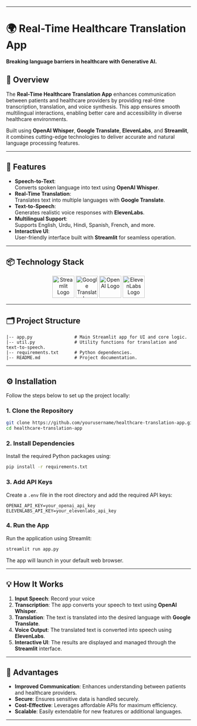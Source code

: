 
---

# 🌍 Real-Time Healthcare Translation App  

**Breaking language barriers in healthcare with Generative AI.**  


## 📖 Overview  

The **Real-Time Healthcare Translation App** enhances communication between patients and healthcare providers by providing real-time transcription, translation, and voice synthesis. This app ensures smooth multilingual interactions, enabling better care and accessibility in diverse healthcare environments.  

Built using **OpenAI Whisper**, **Google Translate**, **ElevenLabs**, and **Streamlit**, it combines cutting-edge technologies to deliver accurate and natural language processing features.  

---

## 🚀 Features  

- **Speech-to-Text**:  
  Converts spoken language into text using **OpenAI Whisper**.  
- **Real-Time Translation**:  
  Translates text into multiple languages with **Google Translate**.  
- **Text-to-Speech**:  
  Generates realistic voice responses with **ElevenLabs**.  
- **Multilingual Support**:  
  Supports English, Urdu, Hindi, Spanish, French, and more.  
- **Interactive UI**:  
  User-friendly interface built with **Streamlit** for seamless operation.  

---

## 📦 Technology Stack  

<div align="center">
  <img src="https://streamlit.io/images/brand/streamlit-mark-color.svg" alt="Streamlit Logo" height="60" />
  <img src="https://upload.wikimedia.org/wikipedia/commons/d/d4/Google_Translate_logo.png" alt="Google Translate Logo" height="60" />
  <img src="https://upload.wikimedia.org/wikipedia/commons/a/a0/OpenAI_Logo.svg" alt="OpenAI Logo" height="60" />
  <img src="https://github.com/elevenlabs/elevenlabs-python/raw/main/logo.png" alt="ElevenLabs Logo" height="60" />
</div>  

---

## 🗂️ Project Structure  

```plaintext
|-- app.py                # Main Streamlit app for UI and core logic.
|-- util.py               # Utility functions for translation and text-to-speech.
|-- requirements.txt      # Python dependencies.
|-- README.md             # Project documentation.
```

---

## ⚙️ Installation  

Follow the steps below to set up the project locally:  

### 1. Clone the Repository  

```bash
git clone https://github.com/yourusername/healthcare-translation-app.git
cd healthcare-translation-app
```  

### 2. Install Dependencies  

Install the required Python packages using:  

```bash
pip install -r requirements.txt
```  

### 3. Add API Keys  

Create a `.env` file in the root directory and add the required API keys:  

```plaintext
OPENAI_API_KEY=your_openai_api_key
ELEVENLABS_API_KEY=your_elevenlabs_api_key
```  

### 4. Run the App  

Run the application using Streamlit:  

```bash
streamlit run app.py
```  

The app will launch in your default web browser.  

---

## 💡 How It Works  

1. **Input Speech**: Record your voice   
2. **Transcription**: The app converts your speech to text using **OpenAI Whisper**.  
3. **Translation**: The text is translated into the desired language with **Google Translate**.  
4. **Voice Output**: The translated text is converted into speech using **ElevenLabs**.  
5. **Interactive UI**: The results are displayed and managed through the **Streamlit** interface.  

---

## 🌟 Advantages  

- **Improved Communication**: Enhances understanding between patients and healthcare providers.  
- **Secure**: Ensures sensitive data is handled securely.  
- **Cost-Effective**: Leverages affordable APIs for maximum efficiency.  
- **Scalable**: Easily extendable for new features or additional languages.  

---

